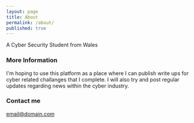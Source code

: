 ```yaml
---
layout: page
title: About
permalink: /about/
published: true
---
```


A Cyber Security Student from Wales

### More Information

I'm hoping to use this platform as a place where I can publish write ups for cyber related challanges that I complete. I will also try and post regular updates regarding news within the cyber industry. 

### Contact me

[email@domain.com](mailto:email@domain.com)
